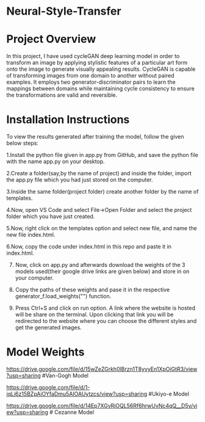# Neural-Style-Transfer

# Project Overview
In this project, I have used cycleGAN deep learning model in order to transform an image by applying stylistic features of a particular art form onto the image to generate visually appealing results. CycleGAN is capable of transforming images from one domain to another without paired examples. It employs two generator-discriminator pairs to learn the mappings between domains while maintaining cycle consistency to ensure the transformations are valid and reversible.

# Installation Instructions
To view the results generated after training the model, follow the given below steps:

1.Install the python file given in app.py from GitHub, and save the python file with the name app.py on your desktop.

2.Create a folder(say,by the name of project) and inside the folder, import the app.py file which you had just stored on the computer. 

3.Inside the same folder(project folder) create another folder by the name of templates.

4.Now, open VS Code and select File->Open Folder and select the project folder which you have just created.

5.Now, right click on the templates option and select new file, and name the new file index.html.

6.Now, copy the code under index.html in this repo and paste it in index.html. 

7. Now, click on app.py and afterwards download the weights of the 3 models used(their google drive links are given below) and store in on your computer.

8. Copy the paths of these weights and pase it in the respective generator_f.load_weights("") function.

9. Press Ctrl+S and click on run option. A link where the website is hosted will be share on the terminal. Upon clicking that link you will be redirected to the website where you can choose the different styles and get the generated images.

# Model Weights
https://drive.google.com/file/d/15wZeZGrkh0lBrzn1T8yvyEn1XpOiGtR3/view?usp=sharing   #Van-Gogh Model

https://drive.google.com/file/d/1-iqLi6z15BZpAiOYfaDmu5AIOAUytzcs/view?usp=sharing   #Ukiyo-e Model

https://drive.google.com/file/d/14Ep7XGvRjOQL56Rf6hrwUvNc4qQ__D5y/view?usp=sharing   # Cezanne Model


